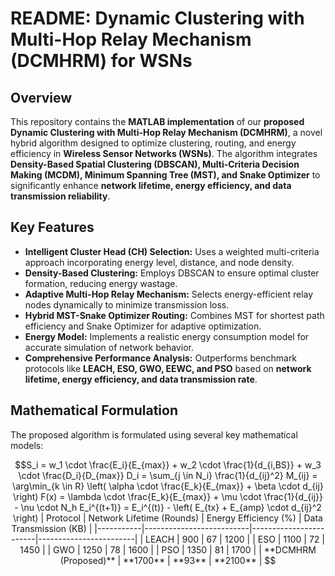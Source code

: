 # **README: Dynamic Clustering with Multi-Hop Relay Mechanism (DCMHRM) for WSNs**

## **Overview**
This repository contains the **MATLAB implementation** of our **proposed Dynamic Clustering with Multi-Hop Relay Mechanism (DCMHRM)**, a novel hybrid algorithm designed to optimize clustering, routing, and energy efficiency in **Wireless Sensor Networks (WSNs)**. The algorithm integrates **Density-Based Spatial Clustering (DBSCAN), Multi-Criteria Decision Making (MCDM), Minimum Spanning Tree (MST), and Snake Optimizer** to significantly enhance **network lifetime, energy efficiency, and data transmission reliability**.

## **Key Features**
- **Intelligent Cluster Head (CH) Selection:** Uses a weighted multi-criteria approach incorporating energy level, distance, and node density.
- **Density-Based Clustering:** Employs DBSCAN to ensure optimal cluster formation, reducing energy wastage.
- **Adaptive Multi-Hop Relay Mechanism:** Selects energy-efficient relay nodes dynamically to minimize transmission loss.
- **Hybrid MST-Snake Optimizer Routing:** Combines MST for shortest path efficiency and Snake Optimizer for adaptive optimization.
- **Energy Model:** Implements a realistic energy consumption model for accurate simulation of network behavior.
- **Comprehensive Performance Analysis:** Outperforms benchmark protocols like **LEACH, ESO, GWO, EEWC, and PSO** based on **network lifetime, energy efficiency, and data transmission rate**.

## **Mathematical Formulation**
The proposed algorithm is formulated using several key mathematical models:

```math
S_i = w_1 \cdot \frac{E_i}{E_{max}} + w_2 \cdot \frac{1}{d_{i,BS}} + w_3 \cdot \frac{D_i}{D_{max}}
D_i = \sum_{j \in N_i} \frac{1}{d_{ij}^2}
M_{ij} = \arg\min_{k \in R} \left( \alpha \cdot \frac{E_k}{E_{max}} + \beta \cdot d_{ij} \right)
F(x) = \lambda \cdot \frac{E_k}{E_{max}} + \mu \cdot \frac{1}{d_{ij}} - \nu \cdot N_h
E_i^{(t+1)} = E_i^{(t)} - \left( E_{tx} + E_{amp} \cdot d_{ij}^2 \right)
| Protocol  | Network Lifetime (Rounds) | Energy Efficiency (%) | Data Transmission (KB) |
|-----------|--------------------------|------------------------|------------------------|
| LEACH     | 900                      | 67                     | 1200                   |
| ESO       | 1100                     | 72                     | 1450                   |
| GWO       | 1250                     | 78                     | 1600                   |
| PSO       | 1350                     | 81                     | 1700                   |
| **DCMHRM (Proposed)** | **1700** | **93** | **2100** |
